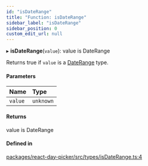 ```yaml
---
id: "isDateRange"
title: "Function: isDateRange"
sidebar_label: "isDateRange"
sidebar_position: 0
custom_edit_url: null
---
```


▸ **isDateRange**(`value`): value is DateRange

Returns true if `value` is a [DateRange](../types/DateRange) type.

#### Parameters

| Name | Type |
| :------ | :------ |
| `value` | `unknown` |

#### Returns

value is DateRange

#### Defined in

[packages/react-day-picker/src/types/isDateRange.ts:4](https://github.com/gpbl/react-day-picker/blob/6bc3b9d0/packages/react-day-picker/src/types/isDateRange.ts#L4)
